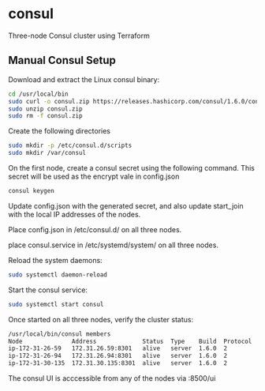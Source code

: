 # consul
Three-node Consul cluster using Terraform

## Manual Consul Setup

Download and extract the Linux consul binary:
```bash
cd /usr/local/bin
sudo curl -o consul.zip https://releases.hashicorp.com/consul/1.6.0/consul_1.6.0_linux_amd64.zip
sudo unzip consul.zip
sudo rm -f consul.zip
```
Create the following directories

```bash
sudo mkdir -p /etc/consul.d/scripts
sudo mkdir /var/consul
```

On the first node, create a consul secret using the following command. This secret will be used as the encrypt vale in config.json

```bash
consul keygen
```

Update config.json with the generated secret, and also update start_join with the local IP addresses of the nodes.

Place config.json in /etc/consul.d/ on all three nodes.

place consul.service in /etc/systemd/system/ on all three nodes.

Reload the system daemons:
```bash
sudo systemctl daemon-reload
```

Start the consul service:
```bash
sudo systemctl start consul
```

Once started on all three nodes, verify the cluster status:
```bash
/usr/local/bin/consul members
Node              Address             Status  Type    Build  Protocol  DC          Segment
ip-172-31-26-59   172.31.26.59:8301   alive   server  1.6.0  2         us-central  <all>
ip-172-31-26-94   172.31.26.94:8301   alive   server  1.6.0  2         us-central  <all>
ip-172-31-30-135  172.31.30.135:8301  alive   server  1.6.0  2         us-central  <all>
```

The consul UI is acccessible from any of the nodes via :8500/ui

